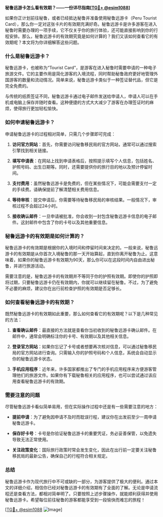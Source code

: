 **秘鲁远游卡怎么看有效期？——一份详尽指南[[TG💪+ @esim1088](https://t.me/s/esim1088)]**

如果你正计划前往秘鲁，或者已经抵达秘鲁并准备使用秘鲁远游卡（Peru Tourist Card），那么你一定对这张卡片的有效期充满好奇。秘鲁远游卡是许多游客在进入秘鲁时需要办理的一项手续，它不仅关乎你的旅行体验，还可能直接影响到你的行程安排。那么，秘鲁远游卡的有效期究竟是如何计算的？我们又该如何查看它的有效期呢？本文将为你详细解答这些问题。

### 什么是秘鲁远游卡？

秘鲁远游卡，也被称为“Tourist Card”，是游客在进入秘鲁时需要申请的一种电子旅游文件。它的主要作用是简化游客的入境流程，同时帮助秘鲁政府更好地管理外国游客的数量和流动情况。简单来说，秘鲁远游卡类似于一种签证替代品，但它是完全免费的。

与传统的纸质签证不同，秘鲁远游卡通过电子邮件发送给申请人，申请人可以在手机或电脑上保存并随时查看。这种便捷的方式大大减少了游客在办理签证时的麻烦，使得旅行更加轻松愉快。

### 如何申请秘鲁远游卡？

申请秘鲁远游卡的过程相对简单，只需几个步骤即可完成：

1. **访问官方网站**：首先，你需要访问秘鲁移民局的官方网站，通常可以通过搜索引擎找到相关链接。
   
2. **填写申请表**：在网站上找到申请表格后，按照提示填写个人信息，包括姓名、护照号码、出生日期等。同时，还需要提供你的旅行目的地以及预计停留时间。

3. **支付费用**：虽然秘鲁远游卡是免费的，但在某些情况下，可能会需要支付一定的手续费。请确保提前了解清楚相关费用信息。

4. **等待审核**：提交申请后，你需要等待秘鲁移民局的审核结果。一般情况下，审核过程不会超过24小时。

5. **接收确认邮件**：一旦申请被批准，你会收到一封包含秘鲁远游卡信息的电子邮件。这封邮件中包含了你的卡号以及其他重要信息。

### 秘鲁远游卡的有效期是如何计算的？

秘鲁远游卡的有效期是根据你的入境时间和停留时间来决定的。一般来说，秘鲁远游卡的有效期是从你首次入境秘鲁的那一天开始算起，直到你离开秘鲁为止。这意味着，如果你的秘鲁远游卡有效期为90天，那么你可以在这段时间内自由进出秘鲁，并进行旅游活动。

需要注意的是，秘鲁远游卡的有效期并不等同于你的护照有效期。即使你的护照即将过期，只要秘鲁远游卡仍在有效期内，你就可以继续留在秘鲁。不过，为了避免不必要的麻烦，建议你在出行前检查护照的有效期是否足够长。

### 如何查看秘鲁远游卡的有效期？

既然秘鲁远游卡的有效期如此重要，那么如何查看它的有效期呢？以下是几种常见的方法：

1. **查看确认邮件**：最直接的方法就是查看你当初收到的秘鲁远游卡确认邮件。在邮件中，通常会明确标注你的卡号、有效期以及其他相关信息。

2. **登录官方网站**：如果你忘记了卡号或者想要再次核对信息，可以通过秘鲁移民局的官方网站进行查询。只需输入你的护照号码和个人信息，系统会自动显示你的秘鲁远游卡状态。

3. **手机应用程序**：近年来，许多国家都推出了专门的手机应用程序来方便游客管理他们的旅游文件。如果你有下载秘鲁相关的应用程序，也可以尝试通过该应用查看秘鲁远游卡的有效期。

### 需要注意的问题

尽管秘鲁远游卡看似简单易用，但在实际操作过程中还是有一些需要注意的地方：

- **提前申请**：为了避免因申请不及时而耽误行程，建议你在出发前至少一周申请秘鲁远游卡。
  
- **保存好卡号**：卡号是你验证秘鲁远游卡的重要凭证，务必妥善保管，以免遗失导致无法正常使用。

- **关注政策变化**：国际旅行政策时常会发生变化，因此在出行前一定要关注秘鲁移民局的最新公告，确保自己的行程符合相关规定。

### 总结

秘鲁远游卡作为现代旅行中不可或缺的一部分，为游客提供了极大的便利。通过本文的详细介绍，相信你已经对秘鲁远游卡的有效期有了全面的了解。无论是申请流程还是查看方法，都相对简单明了。只要按照上述步骤操作，就能顺利获得并使用秘鲁远游卡。希望每位前往秘鲁的游客都能享受到一段愉快而难忘的旅程！

[[TG💪+ @esim1088](https://t.me/s/esim1088) ![Image](https://i.postimg.cc/4NQfJmqS/Snipaste-2025-05-13-00-14-12.png)]